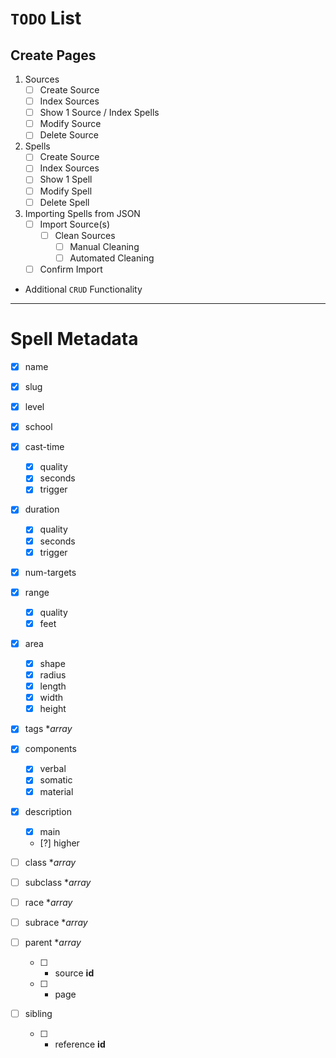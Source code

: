 # `TODO` List

## Create Pages
1. Sources
	- [ ] Create Source
	- [ ] Index Sources
	- [ ] Show 1 Source / Index Spells
	- [ ] Modify Source
	- [ ] Delete Source
2. Spells
	- [ ] Create Source
	- [ ] Index Sources
	- [ ] Show 1 Spell
	- [ ] Modify Spell
	- [ ] Delete Spell
3. Importing Spells from JSON
	- [ ] Import Source(s)
		- [ ] Clean Sources
			- [ ] Manual Cleaning
			- [ ] Automated Cleaning
	- [ ] Confirm Import

- Additional `CRUD` Functionality

---

# Spell Metadata
- [x] name
- [x] slug
- [x] level
- [x] school

- [x] cast-time
	- [x] quality
	- [x] seconds
	- [x] trigger

- [x] duration
	- [x] quality
	- [x] seconds
	- [x] trigger

- [x] num-targets
- [x] range
	- [x] quality
	- [x] feet
- [x] area
	- [x] shape
	- [x] radius
	- [x] length
	- [x] width
	- [x] height

- [x] tags \*_array_
- [x] components
	- [x] verbal
	- [x] somatic
	- [x] material

- [x] description
	- [x] main
	- [?] higher <!-- might have to come back and add a checkbox for a power-up at higher levels -->
- [ ] class \*_array_
- [ ] subclass \*_array_
- [ ] race \*_array_
- [ ] subrace \*_array_

- [ ] parent \*_array_
	- [ ] - source **id**
	- [ ] - page
- [ ] sibling
	- [ ] - reference **id**